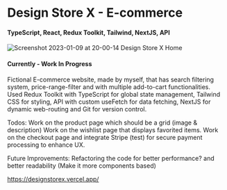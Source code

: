 # Design Store X - E-commerce
#### TypeScript, React, Redux Toolkit, Tailwind, NextJS, API
![Screenshot 2023-01-09 at 20-00-14 Design Store X Home](https://user-images.githubusercontent.com/100931858/211392607-6c822b9f-a311-4b05-ab9e-9e2d3109e453.png)

#### Currently - Work In Progress
Fictional E-commerce website, made by myself, that has search filtering system, price-range-filter and with multiple add-to-cart functionalities. Used Redux Toolkit with TypeScript for global state management, Tailwind CSS for styling, API with custom useFetch for data fetching, NextJS for dynamic web-routing and Git for version control.

Todos:
Work on the product page which should be a grid (image & description)
Work on the wishlist page that displays favorited items.
Work on the checkout page and integrate Stripe (test) for secure payment processing to enhance UX.

Future Improvements:
Refactoring the code for better performance? and better readability (Make it more components based)

https://designstorex.vercel.app/
